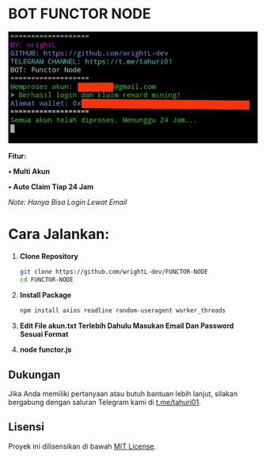 # BOT FUNCTOR NODE

![Fitur Functor](FUNCTOR.png)

**Fitur:**

**• Multi Akun**

**• Auto Claim Tiap 24 Jam**

*Note: Hanya Bisa Login Lewat Email*

# Cara Jalankan:

1. **Clone Repository**
   ```bash
   git clone https://github.com/wrightL-dev/FUNCTOR-NODE
   cd FUNCTOR-NODE

2. **Install Package**
   ```bash
   npm install axios readline random-useragent worker_threads

3. **Edit File akun.txt Terlebih Dahulu Masukan Email Dan Password Sesuai Format**

4. **node functor.js**

## Dukungan

Jika Anda memiliki pertanyaan atau butuh bantuan lebih lanjut, silakan bergabung dengan saluran Telegram kami di [t.me/tahuri01](https://t.me/tahuri01).

## Lisensi

Proyek ini dilisensikan di bawah [MIT License](LICENSE).
